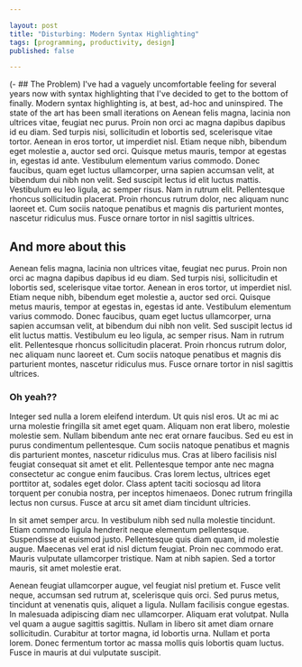```yaml
---

layout: post
title: "Disturbing: Modern Syntax Highlighting"
tags: [programming, productivity, design]
published: false

---
```


(- ## The Problem)
I've had a vaguely uncomfortable feeling for several years now with syntax
highlighting that I've decided to get to the bottom of finally. 
Modern syntax highlighting is, at best, ad-hoc and uninspired. The state of the
art has been small iterations on 
Aenean felis magna, lacinia non ultrices vitae, feugiat nec purus. Proin non orci ac magna dapibus dapibus id eu diam. Sed turpis nisi, sollicitudin et lobortis sed, scelerisque vitae tortor. Aenean in eros tortor, ut imperdiet nisl. Etiam neque nibh, bibendum eget molestie a, auctor sed orci. Quisque metus mauris, tempor at egestas in, egestas id ante. Vestibulum elementum varius commodo. Donec faucibus, quam eget luctus ullamcorper, urna sapien accumsan velit, at bibendum dui nibh non velit. Sed suscipit lectus id elit luctus mattis. Vestibulum eu leo ligula, ac semper risus. Nam in rutrum elit. Pellentesque rhoncus sollicitudin placerat. Proin rhoncus rutrum dolor, nec aliquam nunc laoreet et. Cum sociis natoque penatibus et magnis dis parturient montes, nascetur ridiculus mus. Fusce ornare tortor in nisl sagittis ultrices.

## And more about this
Aenean felis magna, lacinia non ultrices vitae, feugiat nec purus. Proin non orci ac magna dapibus dapibus id eu diam. Sed turpis nisi, sollicitudin et lobortis sed, scelerisque vitae tortor. Aenean in eros tortor, ut imperdiet nisl. Etiam neque nibh, bibendum eget molestie a, auctor sed orci. Quisque metus mauris, tempor at egestas in, egestas id ante. Vestibulum elementum varius commodo. Donec faucibus, quam eget luctus ullamcorper, urna sapien accumsan velit, at bibendum dui nibh non velit. Sed suscipit lectus id elit luctus mattis. Vestibulum eu leo ligula, ac semper risus. Nam in rutrum elit. Pellentesque rhoncus sollicitudin placerat. Proin rhoncus rutrum dolor, nec aliquam nunc laoreet et. Cum sociis natoque penatibus et magnis dis parturient montes, nascetur ridiculus mus. Fusce ornare tortor in nisl sagittis ultrices.

### Oh yeah??

Integer sed nulla a lorem eleifend interdum. Ut quis nisl eros. Ut ac mi ac urna molestie fringilla sit amet eget quam. Aliquam non erat libero, molestie molestie sem. Nullam bibendum ante nec erat ornare faucibus. Sed eu est in purus condimentum pellentesque. Cum sociis natoque penatibus et magnis dis parturient montes, nascetur ridiculus mus. Cras at libero facilisis nisl feugiat consequat sit amet et elit. Pellentesque tempor ante nec magna consectetur ac congue enim faucibus. Cras lorem lectus, ultrices eget porttitor at, sodales eget dolor. Class aptent taciti sociosqu ad litora torquent per conubia nostra, per inceptos himenaeos. Donec rutrum fringilla lectus non cursus. Fusce at arcu sit amet diam tincidunt ultricies.

In sit amet semper arcu. In vestibulum nibh sed nulla molestie tincidunt. Etiam commodo ligula hendrerit neque elementum pellentesque. Suspendisse at euismod justo. Pellentesque quis diam quam, id molestie augue. Maecenas vel erat id nisl dictum feugiat. Proin nec commodo erat. Mauris vulputate ullamcorper tristique. Nam at nibh sapien. Sed a tortor mauris, sit amet molestie erat.

Aenean feugiat ullamcorper augue, vel feugiat nisl pretium et. Fusce velit neque, accumsan sed rutrum at, scelerisque quis orci. Sed purus metus, tincidunt at venenatis quis, aliquet a ligula. Nullam facilisis congue egestas. In malesuada adipiscing diam nec ullamcorper. Aliquam erat volutpat. Nulla vel quam a augue sagittis sagittis. Nullam in libero sit amet diam ornare sollicitudin. Curabitur at tortor magna, id lobortis urna. Nullam et porta lorem. Donec fermentum tortor ac massa mollis quis lobortis quam luctus. Fusce in mauris at dui vulputate suscipit.
